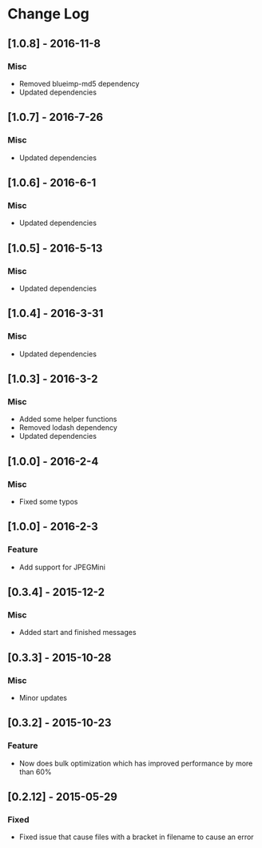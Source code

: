 # Change Log

## [1.0.8] - 2016-11-8
### Misc
- Removed blueimp-md5 dependency
- Updated dependencies

## [1.0.7] - 2016-7-26
### Misc 
- Updated dependencies

## [1.0.6] - 2016-6-1
### Misc 
- Updated dependencies

## [1.0.5] - 2016-5-13
### Misc 
- Updated dependencies

## [1.0.4] - 2016-3-31
### Misc
- Updated dependencies

## [1.0.3] - 2016-3-2
### Misc
- Added some helper functions
- Removed lodash dependency
- Updated dependencies

## [1.0.0] - 2016-2-4
### Misc
- Fixed some typos

## [1.0.0] - 2016-2-3
### Feature
- Add support for JPEGMini

## [0.3.4] - 2015-12-2
### Misc
- Added start and finished messages

## [0.3.3] - 2015-10-28
### Misc
- Minor updates

## [0.3.2] - 2015-10-23
### Feature
- Now does bulk optimization which has improved performance by more than 60%

## [0.2.12] - 2015-05-29
### Fixed
- Fixed issue that cause files with a bracket in filename to cause an error

